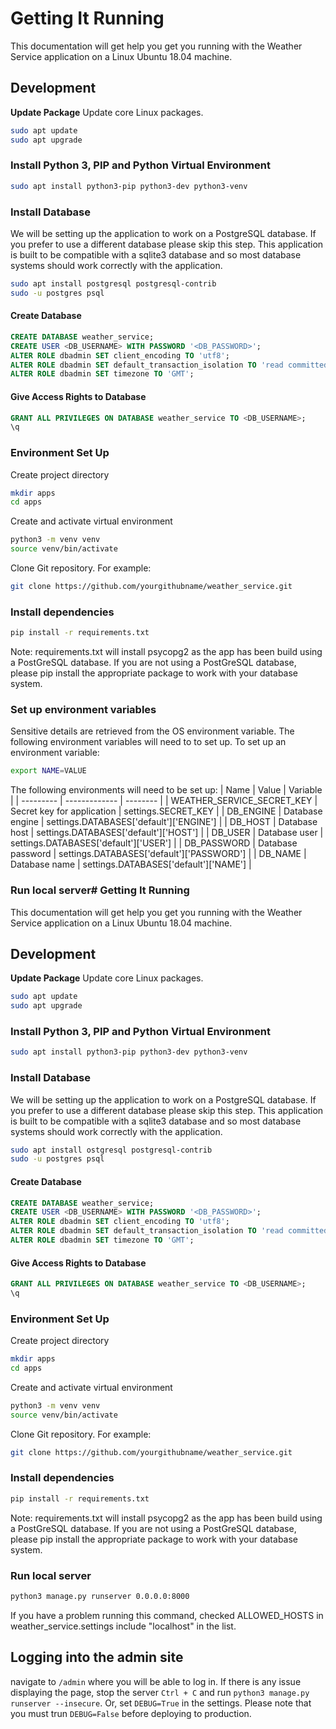 # Getting It Running
This documentation will get help you get you running with the Weather Service application on a Linux Ubuntu 18.04 machine.

## Development
**Update Package**
Update core Linux packages.
```bash
sudo apt update
sudo apt upgrade
```

### Install Python 3, PIP and Python Virtual Environment
```bash
sudo apt install python3-pip python3-dev python3-venv
```

### Install Database
We will be setting up the application to work on a PostgreSQL database. If you prefer to use a different database please skip this step. This application is built to be compatible with a sqlite3 database and so most database systems should work correctly with the application.

```bash
sudo apt install postgresql postgresql-contrib
sudo -u postgres psql
```

#### Create Database
```sql
CREATE DATABASE weather_service;
CREATE USER <DB_USERNAME> WITH PASSWORD '<DB_PASSWORD>';
ALTER ROLE dbadmin SET client_encoding TO 'utf8';
ALTER ROLE dbadmin SET default_transaction_isolation TO 'read committed';
ALTER ROLE dbadmin SET timezone TO 'GMT';
```

#### Give Access Rights to Database
```sql
GRANT ALL PRIVILEGES ON DATABASE weather_service TO <DB_USERNAME>;
\q
```

### Environment Set Up
Create project directory
```bash
mkdir apps
cd apps
```

Create and activate virtual environment
```bash
python3 -m venv venv
source venv/bin/activate
```

Clone Git repository. For example:
```bash
git clone https://github.com/yourgithubname/weather_service.git
```

### Install dependencies
```bash
pip install -r requirements.txt
```
Note: requirements.txt will install psycopg2 as the app has been build using a PostGreSQL database. If you are not using a PostGreSQL database, please pip install the appropriate package to work with your database system.

### Set up environment variables
Sensitive details are retrieved from the OS environment variable.
The following environment variables will need to to set up.
To set up an environment variable:
```bash
export NAME=VALUE
```
The following environments will need to be set up:
| Name      | Value         | Variable |
| --------- | ------------- | -------- |
| WEATHER_SERVICE_SECRET_KEY | Secret key for application | settings.SECRET_KEY |
| DB_ENGINE | Database engine | settings.DATABASES['default']['ENGINE'] |
| DB_HOST   | Database host   | settings.DATABASES['default']['HOST'] |
| DB_USER   | Database user   | settings.DATABASES['default']['USER'] |
| DB_PASSWORD   | Database password   | settings.DATABASES['default']['PASSWORD'] |
| DB_NAME   | Database name   | settings.DATABASES['default']['NAME'] |

### Run local server# Getting It Running
This documentation will get help you get you running with the Weather Service application on a Linux Ubuntu 18.04 machine.

## Development
**Update Package**
Update core Linux packages.
```bash
sudo apt update
sudo apt upgrade
```

### Install Python 3, PIP and Python Virtual Environment
```bash
sudo apt install python3-pip python3-dev python3-venv
```

### Install Database
We will be setting up the application to work on a PostgreSQL database. If you prefer to use a different database please skip this step. This application is built to be compatible with a sqlite3 database and so most database systems should work correctly with the application.

```bash
sudo apt install ostgresql postgresql-contrib
sudo -u postgres psql
```

#### Create Database
```sql
CREATE DATABASE weather_service;
CREATE USER <DB_USERNAME> WITH PASSWORD '<DB_PASSWORD>';
ALTER ROLE dbadmin SET client_encoding TO 'utf8';
ALTER ROLE dbadmin SET default_transaction_isolation TO 'read committed';
ALTER ROLE dbadmin SET timezone TO 'GMT';
```

#### Give Access Rights to Database
```sql
GRANT ALL PRIVILEGES ON DATABASE weather_service TO <DB_USERNAME>;
\q
```

### Environment Set Up
Create project directory
```bash
mkdir apps
cd apps
```

Create and activate virtual environment
```bash
python3 -m venv venv
source venv/bin/activate
```

Clone Git repository. For example:
```bash
git clone https://github.com/yourgithubname/weather_service.git
```

### Install dependencies
```bash
pip install -r requirements.txt
```
Note: requirements.txt will install psycopg2 as the app has been build using a PostGreSQL database. If you are not using a PostGreSQL database, please pip install the appropriate package to work with your database system.

### Run local server
```bash
python3 manage.py runserver 0.0.0.0:8000
```
If you have a problem running this command, checked ALLOWED_HOSTS in weather_service.settings include "localhost" in the list.

## Logging into the admin site
navigate to `/admin` where you will be able to log in. If there is any issue displaying the page, stop the server `Ctrl + C` and run `python3 manage.py runserver --insecure`. Or, set `DEBUG=True` in the settings.
Please note that you must trun `DEBUG=False` before deploying to production.
